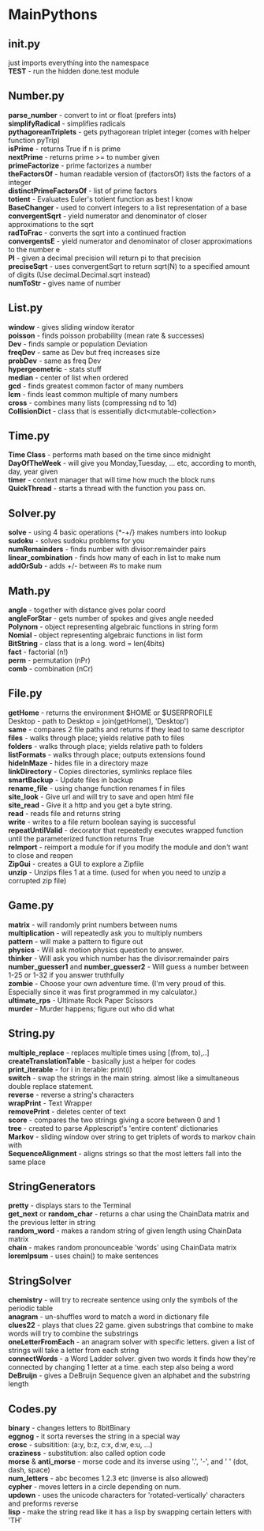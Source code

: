 # MainPythons

## __init__.py
just imports everything into the namespace  
**TEST** - run the hidden done.test module

## Number.py
**parse_number** - convert to int or float (prefers ints)  
**simplifyRadical** - simplifies radicals  
**pythagoreanTriplets** - gets pythagorean triplet integer (comes with helper function pyTrip)  
**isPrime** - returns True if n is prime  
**nextPrime** - returns prime >= to number given  
**primeFactorize** - prime factorizes a number  
**theFactorsOf** - human readable version of (factorsOf) lists the factors of a integer  
**distinctPrimeFactorsOf** - list of prime factors  
**totient** - Evaluates Euler's totient function as best I know  
**BaseChanger** - used to convert integers to a list representation of a base  
**convergentSqrt** - yield numerator and denominator of closer approximations to the sqrt  
**radToFrac** - converts the sqrt into a continued fraction  
**convergentsE** - yield numerator and denominator of closer approximations to the number e  
**PI** - given a decimal precision will return pi to that precision  
**preciseSqrt** - uses convergentSqrt to return sqrt(N) to a specified amount of digits (Use decimal.Decimal.sqrt instead)  
**numToStr** - gives name of number  
## List.py
**window** - gives sliding window iterator  
**poisson** - finds poisson probability (mean rate & successes)  
**Dev** - finds sample or population Deviation  
**freqDev** - same as Dev but freq increases size  
**probDev** - same as freq Dev  
**hypergeometric** - stats stuff  
**median** - center of list when ordered  
**gcd** - finds greatest common factor of many numbers  
**lcm** - finds least common multiple of many numbers  
**cross** - combines many lists (compressing nd to 1d)  
**CollisionDict** - class that is essentially dict\<mutable-collection\>  
## Time.py
**Time Class** - performs math based on the time since midnight  
**DayOfTheWeek** - will give you Monday,Tuesday, ... etc, according to month, day, year given  
**timer** - context manager that will time how much the block runs  
**QuickThread** - starts a thread with the function you pass on.  
## Solver.py
**solve** - using 4 basic operations {*-+/} makes numbers into lookup  
**sudoku** - solves sudoku problems for you  
**numRemainders** - finds number with divisor:remainder pairs  
**linear_combination** - finds how many of each in list to make num  
**addOrSub** - adds +/- between #s to make num  
## Math.py
**angle** - together with distance gives polar coord  
**angleForStar** - gets number of spokes and gives angle needed  
**Polynom** - object representing algebraic functions in string form  
**Nomial** - object representing algebraic functions in list form  
**BitString** - class that is a long. word = len(4bits)  
**fact** - factorial (n!)  
**perm** - permutation (nPr)  
**comb** - combination (nCr)  
## File.py
**getHome** - returns the environment $HOME or $USERPROFILE   
Desktop - path to Desktop = join(getHome(), 'Desktop')  
**same** - compares 2 file paths and returns if they lead to same descriptor  
**files** - walks through place; yields relative path to files  
**folders** - walks through place; yields relative path to folders  
**listFormats** - walks through place; outputs extensions found  
**hideInMaze** - hides file in a directory maze  
**linkDirectory** - Copies directories, symlinks replace files  
**smartBackup** - Update files in backup  
**rename_file** - using change function renames f in files  
**site_look** - Give url and will try to save and open html file  
**site_read** - Give it a http and you get a byte  string.  
**read** - reads file and returns string  
**write** - writes to a file return boolean saying is successful  
**repeatUntilValid** - decorator that repeatedly executes wrapped function until the parameterized function returns True  
**reImport** - reimport a module for if you modify the module and don't want to close and reopen  
**ZipGui** - creates a GUI to explore a Zipfile  
**unzip** - Unzips files 1 at a time. (used for when you need to unzip a corrupted zip file)  
## Game.py
**matrix** - will randomly print numbers between nums  
**multiplication** - will repeatedly ask you to multiply numbers  
**pattern** - will make a pattern to figure out  
**physics** - Will ask motion physics question to answer.  
**thinker** - Will ask you which number has the divisor:remainder pairs  
**number_guesser1** and **number_guesser2** - Will guess a number between 1-25 or 1-32 if you answer truthfully  
**zombie** - Choose your own adventure time. (I'm very proud of this. Especially since it was first programmed in my calculator.)  
**ultimate_rps** - Ultimate Rock Paper Scissors  
**murder** - Murder happens; figure out who did what  
## String.py
**multiple_replace** -  replaces multiple times using [(from, to),..]  
**createTranslationTable** -  basically just a helper for codes  
**print_iterable** - for i in iterable: print(i)  
**switch** - swap the strings in the main string. almost like a simultaneous double replace statement.  
**reverse** - reverse a string's characters  
**wrapPrint** - Text Wrapper  
**removePrint** - deletes center of text  
**score** - compares the two strings giving a score between 0 and 1  
**tree** - created to parse Applescript's 'entire content' dictionaries  
**Markov** - sliding window over string to get triplets of words to markov chain with  
**SequenceAlignment** - aligns strings so that the most letters fall into the same place  
## StringGenerators
**pretty** - displays stars to the Terminal  
**get_next** or **random_char** - returns a char using the ChainData matrix and the previous letter in string  
**random_word** - makes a random string of given length using ChainData matrix  
**chain** - makes random pronounceable 'words' using ChainData matrix  
**loremIpsum** - uses chain() to make sentences  
## StringSolver
**chemistry** - will try to recreate sentence using only the symbols of the periodic table  
**anagram** - un-shuffles word to match a word in dictionary file  
**clues22** - plays that clues 22 game. given substrings that combine to make words will try to combine the substrings  
**oneLetterFromEach** - an anagram solver with specific letters. given a list of strings will take a letter from each string  
**connectWords** - a Word Ladder solver. given two words it finds how they're connected by changing 1 letter at a time. each step also being a word  
**DeBruijn** - gives a DeBruijn Sequence given an alphabet and the substring length  
## Codes.py
**binary** - changes letters to 8bitBinary  
**eggnog** - it sorta reverses the string in a special way  
**crosc** - subsitition: (a:y, b:z, c:x, d:w, e:u, ...)  
**craziness** - substitution: also called option code  
**morse** & **anti_morse** - morse code and its inverse using '.', '-', and ' ' (dot, dash, space)  
**num_letters** - abc becomes 1.2.3 etc (inverse is also allowed)  
**cypher** - moves letters in a circle depending on num.  
**updown** - uses the unicode characters for 'rotated-vertically' characters and preforms reverse  
**lisp** - make the string read like it has a lisp by swapping certain letters with 'TH'  
